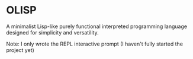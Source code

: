 # OLISP
A minimalist Lisp-like purely functional interpreted programming language designed for simplicity and versatility.

Note: I only wrote the REPL interactive prompt (I haven't fully started the project yet)